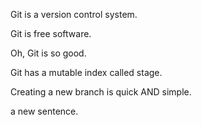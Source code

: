 Git is a version control system.

Git is free software.

Oh, Git is so good.

Git has a mutable index called stage.

Creating a new branch is quick AND simple.

a new sentence.